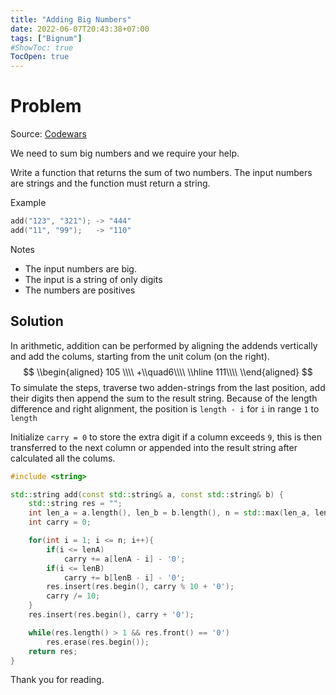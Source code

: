 ```yaml
---
title: "Adding Big Numbers"
date: 2022-06-07T20:43:38+07:00
tags: ["Bignum"]
#ShowToc: true
TocOpen: true
---
```

# Problem
Source: [Codewars](https://www.codewars.com/kata/525f4206b73515bffb000b21)

We need to sum big numbers and we require your help.

Write a function that returns the sum of two numbers. The input numbers are strings and the function must return a string.

Example
```cpp
add("123", "321"); -> "444"
add("11", "99");   -> "110"
```
Notes
- The input numbers are big.
- The input is a string of only digits
- The numbers are positives
## Solution
In arithmetic, addition can be performed by aligning the addends vertically and add the colums, starting from the unit colum (on the right).
$$
\\begin{aligned}
    105 \\\\
    +\\quad6\\\\
    \\hline
     111\\\\
\\end{aligned}
$$
To simulate the steps, traverse two adden-strings from the last position, add their digits then append the sum to the result string. Because of the length difference and right alignment, the position is `length - i` for `i` in range `1` to `length`


Initialize `carry = 0` to store the extra digit if a column exceeds `9`, this is then transferred to the next column or appended into the result string after calculated all the colums.
```cpp
#include <string>

std::string add(const std::string& a, const std::string& b) {
    std::string res = "";
    int len_a = a.length(), len_b = b.length(), n = std::max(len_a, len_b);
    int carry = 0;

    for(int i = 1; i <= n; i++){
        if(i <= lenA)
            carry += a[lenA - i] - '0';
        if(i <= lenB)
            carry += b[lenB - i] - '0';
        res.insert(res.begin(), carry % 10 + '0');
        carry /= 10;
    }
    res.insert(res.begin(), carry + '0');

    while(res.length() > 1 && res.front() == '0')
        res.erase(res.begin());
    return res;
}
```
Thank you for reading.

